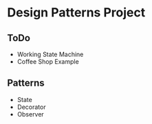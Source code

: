 # Design Patterns Project


## ToDo

- Working State Machine
- Coffee Shop Example


## Patterns

- State
- Decorator
- Observer